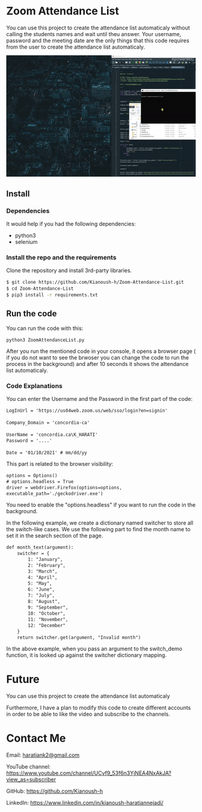 # Zoom Attendance List
 You can use this project to create the attendance list automaticaly without calling the students names and wait until theu answer. Your username, password and the meeting date are the only things that this code requires from the user to create the attendance list automaticaly.


![Zoom Attendance List](./etc/sample.gif)



## Install

### Dependencies

It would help if you had the following dependencies:

- python3
- selenium



### Install the repo and the requirements

Clone the repository and install 3rd-party libraries.

```bash
$ git clone https://github.com/Kianoush-h/Zoom-Attendance-List.git
$ cd Zoom-Attendance-List
$ pip3 install -r requirements.txt
```


## Run the code

You can run the code with this:

```
python3 ZoomAttendanceList.py
```
After you run the mentioned code in your console, it opens a browser page ( if you do not want to see the brwoser you can change the code to run the process in the background) and after 10 seconds it shows the attendance list automaticaly.

 
 

### Code Explanations

You can enter the Username and the Password in the first part of the code:

```
LogInUrl = 'https://us04web.zoom.us/web/sso/login?en=signin'

Company_Domain = 'concordia-ca'

UserName = 'concordia.ca\K_HARATI'
Password = '....'

Date = '01/10/2021' # mm/dd/yy
```



This part is related to the browser visibility:

```
options = Options()
# options.headless = True
driver = webdriver.Firefox(options=options, executable_path='./geckodriver.exe')
```

You need to enable the "options.headless" if you want to run the code in the background.



In the following example, we create a dictionary named switcher to store all the switch-like cases. We use the following part to find the month name to set it in the search section of the page.

```
def month_text(argument):
    switcher = {
        1: "January",
        2: "February",
        3: "March",
        4: "April",
        5: "May",
        6: "June",
        7: "July",
        8: "August",
        9: "September",
        10: "October",
        11: "November",
        12: "December"
    }
	return switcher.get(argument, "Invalid month")
```

In the above example, when you pass an argument to the switch_demo function, it is looked up against the switcher dictionary mapping.










 
 # Future 
 You can use this project to create the attendance list automaticaly 
 
Furthermore, I have a plan to modify this code to create different accounts in order to be able to like the video and subscribe to the channels.
 
 


# Contact Me

Email: haratiank2@gmail.com

YouTube channel: https://www.youtube.com/channel/UCvf9_53f6n3YjNEA4NxAkJA?view_as=subscriber

GitHub: https://github.com/Kianoush-h

LinkedIn: https://www.linkedin.com/in/kianoush-haratiannejadi/









